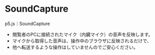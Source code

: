 # SoundCapture
p5.js｜SoundCapture

* 閲覧者のPCに接続されたマイク（内臓マイク）の音声を反映します。
* マイクから取得した音声は、操作中のブラウザに反映されるだけで、
* 他へ転送するような操作はしていませんのでご安心ください。
